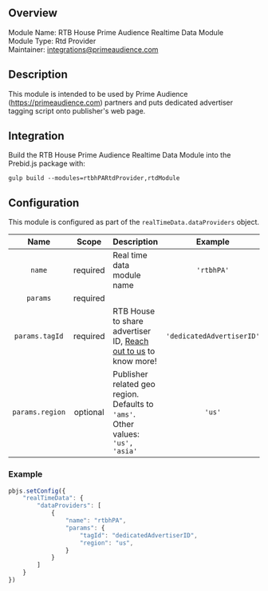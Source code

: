 ## Overview

Module Name: RTB House Prime Audience Realtime Data Module  
Module Type: Rtd Provider  
Maintainer: integrations@primeaudience.com

## Description

This module is intended to be used by Prime Audience (https://primeaudience.com) partners and puts dedicated advertiser tagging script onto publisher's web page.

## Integration

Build the RTB House Prime Audience Realtime Data Module into the Prebid.js package with:

```
gulp build --modules=rtbhPARtdProvider,rtdModule
```

## Configuration

This module is configured as part of the `realTimeData.dataProviders` object.

|    Name    |  Scope   | Description                  |     Example     |  Type  |
|:----------:|:--------:|:-----------------------------|:---------------:|:------:|
|    `name`    | required | Real time data module name   | `'rtbhPA'` | `string` |
|   `params`   | required |                              |                 | `Object` |
| `params.tagId` | required | RTB House to share advertiser ID, [Reach out to us](https://www.primeaudience.com/#contact) to know more! |   `'dedicatedAdvertiserID'`    | `string` |
| `params.region`     | optional | Publisher related geo region. Defaults to `'ams'`. Other values: `'us', 'asia'` | `'us'`   | `string` |

### Example

```javascript
pbjs.setConfig({
    "realTimeData": {
        "dataProviders": [
            {
                "name": "rtbhPA",
                "params": {
                    "tagId": "dedicatedAdvertiserID",
                    "region": "us",
                }
            }
        ]
    }
})
```